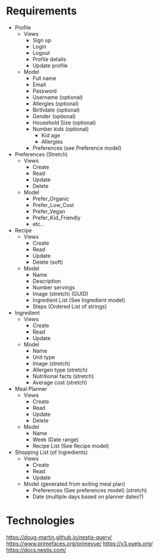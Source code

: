 # Requirements

* Profile
    * Views
        * Sign up
        * Login
        * Logout
        * Profile details
        * Update profile
    * Model
        * Full name
        * Email
        * Password
        * Username (optional)
        * Allergies (optional)
        * Birthdate (optional)
        * Gender (optional)
        * Household Size (optional)
        * Number kids (optional)
            * Kid age
            * Allergies
        * Preferences (see Preference model)
* Preferences (Stretch)
    * Views
        * Create
        * Read
        * Update
        * Delete
    * Model
        * Prefer_Organic
        * Prefer_Low_Cost
        * Prefer_Vegan
        * Prefer_Kid_Friendly
        * etc..
* Recipe
    * Views
        * Create
        * Read
        * Update
        * Delete (soft)
    * Model
        * Name
        * Description
        * Number servings
        * Image (stretch) (GUID)
        * Ingredient List (See Ingredient model)
        * Steps (Ordered List of strings)
* Ingredient
    * Views
        * Create
        * Read
        * Update
    * Model
        * Name
        * Unit type
        * Image (stretch)
        * Allergen type (stretch)
        * Nutritional facts (stretch)
        * Average cost (stretch)
* Meal Planner
    * Views
        * Create
        * Read
        * Update
        * Delete
    * Model
        * Name
        * Week (Date range)
        * Recipe List (See Recipe model)
* Shopping List (of Ingredients)
    * Views
        * Create
        * Read
        * Update
    * Model (generated from exiting meal plan)
        * Preferences (See preferences model) (stretch)
        * Date (multiple days based on planner dates?)

# Technologies
https://doug-martin.github.io/nestjs-query/
https://www.primefaces.org/primevue/
https://v3.vuejs.org/
https://docs.nestjs.com/
